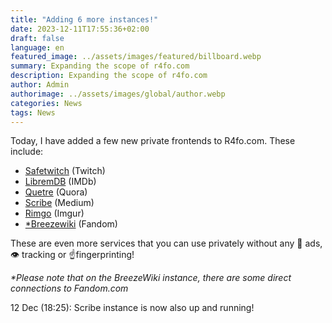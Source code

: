 ```yaml
---
title: "Adding 6 more instances!"
date: 2023-12-11T17:55:36+02:00
draft: false
language: en
featured_image: ../assets/images/featured/billboard.webp
summary: Expanding the scope of r4fo.com
description: Expanding the scope of r4fo.com
author: Admin
authorimage: ../assets/images/global/author.webp
categories: News
tags: News
---
```


Today, I have added a few new private frontends to R4fo.com. These include:
- [Safetwitch](https://safetwitch.r4fo.com) (Twitch)
- [LibremDB](https://libremdb.r4fo.com) (IMDb)
- [Quetre](https://quetre.r4fo.com) (Quora)
- [Scribe](https://scribe.r4fo.com) (Medium)
- [Rimgo](https://rimgo.r4fo.com) (Imgur)
- [*Breezewiki](https://breezewiki.r4fo.com) (Fandom)

These are even more services that you can use privately without any 📢 ads, 👁️ tracking or ☝️fingerprinting! <br>

*\*Please note that on the BreezeWiki instance, there are some direct connections to Fandom.com*

12 Dec (18:25): Scribe instance is now also up and running!